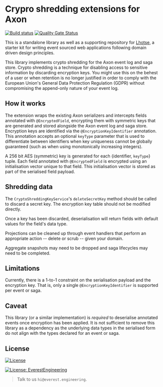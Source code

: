 # Crypro shredding extensions for Axon
[![Build status](https://badge.buildkite.com/a6ee63e1007ea8475194fe1dea40c821d9cd7129a40397365f.svg?branch=main)](https://buildkite.com/everest-engineering/axon-crypto-shredding-extension) [![Quality Gate Status](https://sonarcloud.io/api/project_badges/measure?project=everest-engineering_axon-crypto-shredding-extension&metric=alert_status)](https://sonarcloud.io/dashboard?id=everest-engineering_axon-crypto-shredding-extension)

This is a standalone library as well as a supporting repository for [Lhotse](https://github.com/everest-engineering/lhotse), a starter kit for writing
event sourced web applications following domain driven design principles.

This library implements crypto shredding for the Axon event log and saga store. Crypto shredding is a technique for
disabling access to sensitive information by discarding encryption keys. You might use this on the behest of a user or
when retention is no longer justified in order to comply with the European Union's General Data Protection Regulation (GDPR)
without compromising the append-only nature of your event log.

## How it works
The extension wraps the existing Axon serializers and intercepts fields annotated with `@EncryptedField`, encrypting them
with symmetric keys that are generated and stored alongside the Axon event log and saga store. Encryption keys
are identified via the `@EncryptionKeyIdentifier` annotation. This annotation accepts an optional `keyType` parameter
that is used to differentiate between identifiers when key uniqueness cannot be globally guaranteed (such as when using
monotonically increasing integers).

A 256 bit AES (symmetric) key is generated for each {identifier, `keyType`} tuple. Each field annotated with `@EncryptedField` is
encrypted using an initialisation vector unique to that field. This initialisation vector is stored as part of the serialised
field payload.

## Shredding data
The `CryptoShreddingKeyService`'s `deleteSecretKey` method should be called to discard a secret key. The encryption key
table should not be modified directly.

Once a key has been discarded, deserialisation will return fields with default values for the field's data type.

Projections can be cleaned up through event handlers that perform an appropriate action -- delete or scrub -- given your domain.

Aggregate snapshots may need to be dropped and saga lifecycles may need to be completed.

## Limitations
Currently, there is a 1-to-1 constraint on the serialisation payload and the encryption key. That is, only a single
`@EncryptionKeyIdentifier` is supported per event or saga.

## Caveat
This library (or a similar implementation) is *required* to deserialise annotated events once encryption has been applied.
It is not sufficient to remove this library as a dependency as the underlying data types in the serialised form do not
align with the types declared for an event or saga.


## License
[![License](https://img.shields.io/badge/License-Apache%202.0-blue.svg)](https://opensource.org/licenses/Apache-2.0)

[![License: EverestEngineering](https://img.shields.io/badge/Copyright%20%C2%A9-EVERESTENGINEERING-blue)](https://everest.engineering)

>Talk to us `hi@everest.engineering`.
